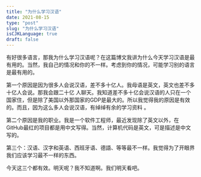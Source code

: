 ```yaml
---
title: "为什么学习汉语"
date: 2021-08-15
type: "post"
slug: "为什么学习汉语"
isCJKLanguage: true
draft: false
---
```


有好很多语言，那我为什么学习汉语呢？在这篇博文我讲为什么今天学习汉语是最有用的。当然，我自己的情况和你的不一样。考虑到你的情况，可能学习别的语言是最有用的。

第一个原因是因为很多人会说汉语，差不多十亿人。我母语是英文，英文也差不多十亿人会说。那我会跟二十亿 人聊天。我知道差不多十亿会说汉语的人只在一个国家住，但是除了美国以外那国家的GDP是最大的。所以我觉得我的原因是有效的。而且，因为这么多人会说汉语，有绰绰有余的学习资料 。

第二个原因是我的职业。我是一个软件工程师，最近发现除了英文以外，在GitHub最红的项目都是用中文写得。当然，计算机代码是英文，可是描述是中文写的。

第三个：汉语、汉字和英语、西班牙语、德語、等等最不一样。我觉得为了开眼界我们应该学习最不一样的东西。

今天这三个都有效。明天呢？我不知道啊。我们明天看吧。
